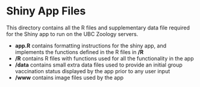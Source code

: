 # Shiny App Files
This directory contains all the R files and supplementary data file required for the Shiny app to run on the UBC Zoology servers. </br>
* **app.R** contains formatting instructions for the shiny app, and implements the functions defined in the R files in **/R**
* **/R** contains R files with functions used for all the functionality in the app
* **/data** contains small extra data files used to provide an initial group vaccination status displayed by the app prior to any user input
* **/www** contains image files used by the app
